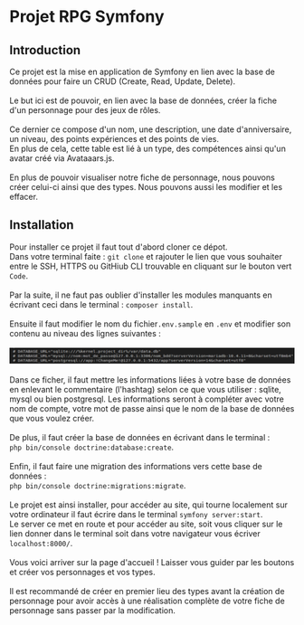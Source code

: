 <h1>Projet RPG Symfony</h1>

<h2>Introduction</h2>

<p>Ce projet est la mise en application de Symfony en lien avec la base de données pour faire un CRUD (Create, Read, Update, Delete).
<br><br>
Le but ici est de pouvoir, en lien avec la base de données, créer la fiche d'un personnage pour des jeux de rôles.
<br><br>
Ce dernier ce compose d'un nom, une description, une date d'anniversaire, un niveau, des points expériences et des points de vies.<br>
En plus de cela, cette table est lié à un type, des compétences ainsi qu'un avatar créé via Avataaars.js.
<br><br>
En plus de pouvoir visualiser notre fiche de personnage, nous pouvons créer celui-ci ainsi que des types. Nous pouvons aussi les modifier et les effacer.
</p>


<h2>Installation</h2>

<p>Pour installer ce projet il faut tout d'abord cloner ce dépot.<br>Dans votre terminal faite : <code>git clone</code> et rajouter le lien que vous souhaiter entre le SSH, HTTPS ou GitHiub CLI trouvable en cliquant sur le bouton vert <code>Code</code>.
<br><br>
Par la suite, il ne faut pas oublier d'installer les modules manquants en écrivant ceci dans le terminal : <code>composer install</code>.
<br><br>
Ensuite il faut modifier le nom du fichier<code>.env.sample</code> en <code>.env</code> et modifier son contenu au niveau des lignes suivantes : 
<br><br><img src="BDD-env.png"></img><br><br>
Dans ce ficher, il faut mettre les informations liées à votre base de données en enlevant le commentaire (l'hashtag) selon ce que vous utiliser : sqlite, mysql ou bien postgresql. Les informations seront à compléter avec votre nom de compte, votre mot de passe ainsi que le nom de la base de données que vous voulez créer.
<br><br>
De plus, il faut créer la base de données en écrivant dans le terminal : <br><code>php bin/console doctrine:database:create</code>.
<br><br>
Enfin, il faut faire une migration des informations vers cette base de données : <br><code>php bin/console doctrine:migrations:migrate</code>.
<br><br>
Le projet est ainsi installer, pour accéder au site, qui tourne localement sur votre ordinateur il faut écrire dans le terminal <code>symfony server:start</code>.<br>Le server ce met en route et pour accéder au site, soit vous cliquer sur le lien donner dans le terminal soit dans votre navigateur vous écriver <code>localhost:8000/</code>.
<br><br>
Vous voici arriver sur la page d'accueil ! Laisser vous guider par les boutons et créer vos personnages et vos types.
<br><br>
Il est recommandé de créer en premier lieu des types avant la création de personnage pour avoir accès à une réalisation complète de votre fiche de personnage sans passer par la modification.
</p>